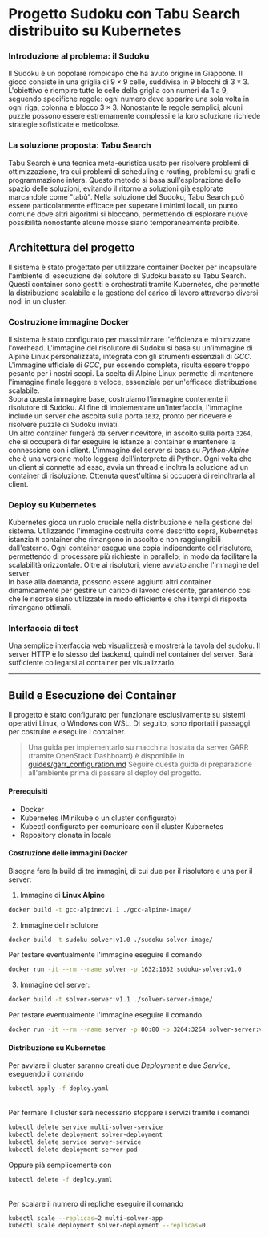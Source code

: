 # Progetto Sudoku con Tabu Search distribuito su Kubernetes

### Introduzione al problema: il Sudoku
Il Sudoku è un popolare rompicapo che ha avuto origine in Giappone. Il gioco consiste in una griglia di $9 \times 9$ celle, suddivisa in $9$ blocchi di $3 \times 3$. L'obiettivo è riempire tutte le celle della griglia con numeri da $1$ a $9$, seguendo specifiche regole: ogni numero deve apparire una sola volta in ogni riga, colonna e blocco $3 \times 3$. Nonostante le regole semplici, alcuni puzzle possono essere estremamente complessi e la loro soluzione richiede strategie sofisticate e meticolose.

### La soluzione proposta: Tabu Search
Tabu Search è una tecnica meta-euristica usato per risolvere problemi di ottimizzazione, tra cui problemi di scheduling e routing, problemi su grafi e programmazione intera. Questo metodo si basa sull'esplorazione dello spazio delle soluzioni, evitando il ritorno a soluzioni già esplorate marcandole come "tabù". Nella soluzione del Sudoku, Tabu Search può essere particolarmente efficace per superare i minimi locali, un punto comune dove altri algoritmi si bloccano, permettendo di esplorare nuove possibilità nonostante alcune mosse siano temporaneamente proibite.


## Architettura del progetto

Il sistema è stato progettato per utilizzare container Docker per incapsulare l'ambiente di esecuzione del solutore di Sudoku basato su Tabu Search. Questi container sono gestiti e orchestrati tramite Kubernetes, che permette la distribuzione scalabile e la gestione del carico di lavoro attraverso diversi nodi in un cluster.

### Costruzione immagine Docker
Il sistema è stato configurato per massimizzare l'efficienza e minimizzare l'overhead. L'immagine del risolutore di Sudoku si basa su un'immagine di Alpine Linux personalizzata, integrata con gli strumenti essenziali di *GCC*. L'immagine ufficiale di *GCC*, pur essendo completa, risulta essere troppo pesante per i nostri scopi. La scelta di Alpine Linux permette di mantenere l'immagine finale leggera e veloce, essenziale per un'efficace distribuzione scalabile.\
Sopra questa immagine base, costruiamo l'immagine contenente il risolutore di Sudoku. Al fine di implementare un'interfaccia, l'immagine include un server che ascolta sulla porta `1632`, pronto per ricevere e risolvere puzzle di Sudoku inviati.\
Un altro container fungerà da server ricevitore, in ascolto sulla porta `3264`, che si occuperà di far eseguire le istanze ai container e mantenere la connessione con i client. L'immagine del server si basa su *Python-Alpine* che è una versione molto leggera dell'interprete di Python. Ogni volta che un client si connette ad esso, avvia un thread e inoltra la soluzione ad un container di risoluzione. Ottenuta quest'ultima si occuperà di reinoltrarla al client.

### Deploy su Kubernetes
Kubernetes gioca un ruolo cruciale nella distribuzione e nella gestione del sistema. Utilizzando l'immagine costruita come descritto sopra, Kubernetes istanzia `N` container che rimangono in ascolto e non raggiungibili dall'esterno. Ogni container esegue una copia indipendente del risolutore, permettendo di processare più richieste in parallelo, in modo da facilitare la scalabilità orizzontale.
Oltre ai risolutori, viene avviato anche l'immagine del server.\
In base alla domanda, possono essere aggiunti altri container dinamicamente per gestire un carico di lavoro crescente, garantendo così che le risorse siano utilizzate in modo efficiente e che i tempi di risposta rimangano ottimali.

### Interfaccia di test
Una semplice interfaccia web visualizzerà e mostrerà la tavola del sudoku. Il server HTTP è lo stesso del backend, quindi nel container del server. Sarà sufficiente collegarsi al container per visualizzarlo.

---

## Build e Esecuzione dei Container
Il progetto è stato configurato per funzionare esclusivamente su sistemi operativi Linux, o Windows con WSL. Di seguito, sono riportati i passaggi per costruire e eseguire i container.

> Una guida per implementarlo su macchina hostata da server GARR (tramite OpenStack Dashboard) è disponibile in [guides/garr_configuration.md](guides/garr_configuration.md) Seguire questa guida di preparazione all'ambiente prima di passare al deploy del progetto.

#### Prerequisiti
- Docker
- Kubernetes (Minikube o un cluster configurato)
- Kubectl configurato per comunicare con il cluster Kubernetes
- Repository clonata in locale

#### Costruzione delle immagini Docker
Bisogna fare la build di tre immagini, di cui due per il risolutore e una per il server:
1. Immagine di **Linux Alpine**
```sh
docker build -t gcc-alpine:v1.1 ./gcc-alpine-image/
```
2. Immagine del risolutore
```sh
docker build -t sudoku-solver:v1.0 ./sudoku-solver-image/
```

Per testare eventualmente l'immagine eseguire il comando
```sh
docker run -it --rm --name solver -p 1632:1632 sudoku-solver:v1.0
```

3. Immagine del server:
```sh
docker build -t solver-server:v1.1 ./solver-server-image/
```

Per testare eventualmente l'immagine eseguire il comando
```sh
docker run -it --rm --name server -p 80:80 -p 3264:3264 solver-server:v1.1
```

#### Distribuzione su Kubernetes

Per avviare il cluster saranno creati due *Deployment* e due *Service*, eseguendo il comando
```sh
kubectl apply -f deploy.yaml
```
\
Per fermare il cluster sarà necessario stoppare i servizi tramite i comandi
```sh
kubectl delete service multi-solver-service
kubectl delete deployment solver-deployment
kubectl delete service server-service
kubectl delete deployment server-pod
```
Oppure pià semplicemente con
```sh
kubectl delete -f deploy.yaml
```
\
Per scalare il numero di repliche eseguire il comando
```sh
kubectl scale --replicas=2 multi-solver-app
kubectl scale deployment solver-deployment --replicas=0
```

